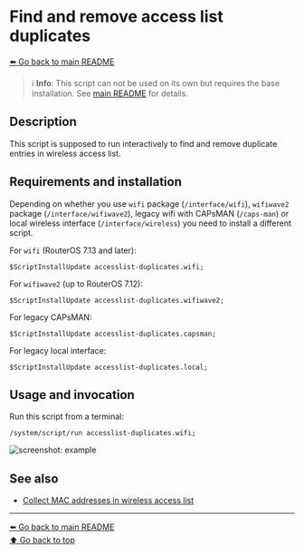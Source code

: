 Find and remove access list duplicates
======================================

[⬅️ Go back to main README](../README.md)

> ℹ️️ **Info**: This script can not be used on its own but requires the base
> installation. See [main README](../README.md) for details.

Description
-----------

This script is supposed to run interactively to find and remove duplicate
entries in wireless access list.

Requirements and installation
-----------------------------

Depending on whether you use `wifi` package (`/interface/wifi`), `wifiwave2`
package (`/interface/wifiwave2`), legacy wifi with CAPsMAN (`/caps-man`)
or local wireless interface (`/interface/wireless`) you need to install a
different script.

For `wifi` (RouterOS 7.13 and later):

    $ScriptInstallUpdate accesslist-duplicates.wifi;

For `wifiwave2` (up to RouterOS 7.12):

    $ScriptInstallUpdate accesslist-duplicates.wifiwave2;

For legacy CAPsMAN:

    $ScriptInstallUpdate accesslist-duplicates.capsman;

For legacy local interface:

    $ScriptInstallUpdate accesslist-duplicates.local;

Usage and invocation
--------------------

Run this script from a terminal:

    /system/script/run accesslist-duplicates.wifi;

![screenshot: example](accesslist-duplicates.d/01-example.avif)

See also
--------

* [Collect MAC addresses in wireless access list](collect-wireless-mac.md)

---
[⬅️ Go back to main README](../README.md)  
[⬆️ Go back to top](#top)
